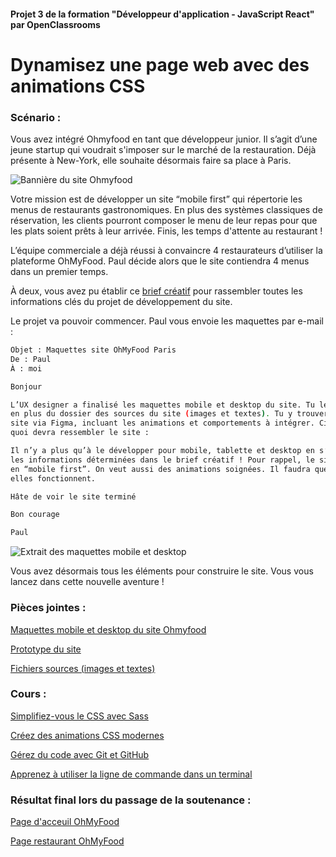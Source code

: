 #### Projet 3 de la formation "Développeur d'application - JavaScript React" par OpenClassrooms

# Dynamisez une page web avec des animations CSS

### Scénario :

Vous avez intégré Ohmyfood en tant que développeur junior. Il s’agit d’une jeune startup qui voudrait s'imposer sur le marché de la restauration. Déjà présente à New-York, elle souhaite désormais faire sa place à Paris. 

![Bannière du site Ohmyfood](https://user.oc-static.com/upload/2022/06/22/16559011566667_FR_1117_P4_Banner-Ohmyfood.png)


Votre mission est de développer un site “mobile first” qui répertorie les menus de restaurants gastronomiques. En plus des systèmes classiques de réservation, les clients pourront composer le menu de leur repas pour que les plats soient prêts à leur arrivée. Finis, les temps d'attente au restaurant !

L’équipe commerciale a déjà réussi à convaincre 4 restaurateurs d’utiliser la plateforme OhMyFood. Paul décide alors que le site contiendra 4 menus dans un premier temps. 

À deux, vous avez pu établir ce [brief créatif](https://course.oc-static.com/projects/D%C3%A9veloppeur+Web/IW_P4+Animations+CSS+Ohmyfood/Brief+cr%C3%A9atif+site+Ohmyfood.pdf) pour rassembler toutes les informations clés du projet de développement du site.

Le projet va pouvoir commencer. Paul vous envoie les maquettes par e-mail :

```bash
Objet : Maquettes site OhMyFood Paris
De : Paul
À : moi

Bonjour

L’UX designer a finalisé les maquettes mobile et desktop du site. Tu les trouveras en pièce jointe, 
en plus du dossier des sources du site (images et textes). Tu y trouveras également le prototype du 
site via Figma, incluant les animations et comportements à intégrer. Ci-dessous un extrait de ce à 
quoi devra ressembler le site :

Il n’y a plus qu’à le développer pour mobile, tablette et desktop en s’appuyant rigoureusement sur 
les informations déterminées dans le brief créatif ! Pour rappel, le site doit être responsive et 
en “mobile first”. On veut aussi des animations soignées. Il faudra que tu m’expliques comment 
elles fonctionnent. 

Hâte de voir le site terminé

Bon courage

Paul
```
![Extrait des maquettes mobile et desktop](https://user.oc-static.com/upload/2022/06/22/16559016787093_Untitled%20design.png)

Vous avez désormais tous les éléments pour construire le site. Vous vous lancez dans cette nouvelle aventure !

### Pièces jointes :

[Maquettes mobile et desktop du site Ohmyfood](https://www.figma.com/file/t4449fzDnwGYmzuwQdu87V/Projet-3-FR---Ohmyfood?node-id=0%3A1)

[Prototype du site](https://www.figma.com/proto/t4449fzDnwGYmzuwQdu87V/Maquettes-Ohmyfood-(mobile-et-desktop)?node-id=25368-591&scaling=scale-down&page-id=0%3A1&starting-point-node-id=25368%3A591&show-proto-sidebar=1)

[Fichiers sources (images et textes)](https://course.oc-static.com/projects/D%C3%A9veloppeur+Web/IW_P4+Animations+CSS+Ohmyfood/Images+et+textes+Ohmyfood.zip)

### Cours :
[Simplifiez-vous le CSS avec Sass](https://openclassrooms.com/fr/courses/6106181-simplifiez-vous-le-css-avec-sass)

[Créez des animations CSS modernes](https://openclassrooms.com/fr/courses/5919246-creez-des-animations-css-modernes)

[Gérez du code avec Git et GitHub](https://openclassrooms.com/fr/courses/7162856-gerez-du-code-avec-git-et-github)

[Apprenez à utiliser la ligne de commande dans un terminal](https://openclassrooms.com/fr/courses/6173491-apprenez-a-utiliser-la-ligne-de-commande-dans-un-terminal)

### Résultat final lors du passage de la soutenance :
[Page d'acceuil OhMyFood](https://olafswan.github.io/OC_DAJR_P3-Ohmyfood/index.html)

[Page restaurant OhMyFood](https://olafswan.github.io/OC_DAJR_P3-Ohmyfood/la-palette-du-gout.html)

